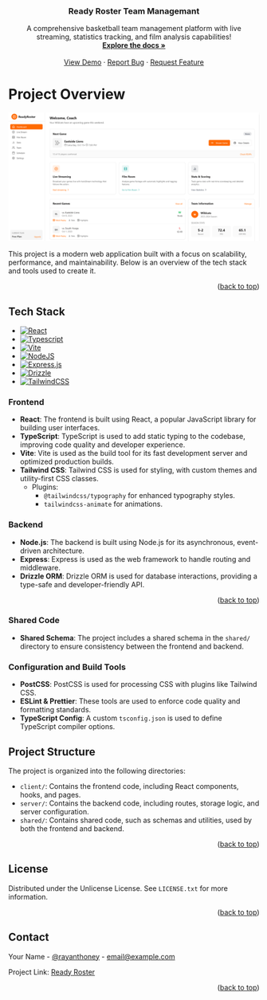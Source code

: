 <!-- Improved compatibility of back to top link: See: href="https://github.com/rayanthoney/go_team
 -->
<a id="readme-top"></a>

<h3 align="center">Ready Roster Team Managemant</h3>

  <p align="center">
    A comprehensive basketball team management platform with live streaming, statistics tracking, and film analysis capabilities!
    <br />
    <a href="https://github.com/rayanthoney/go_team"><strong>Explore the docs »</strong></a>
    <br />
    <br />
    <a href="https://github.com/rayanthoney/go_team">View Demo</a>
    &middot;
    <a href="https://github.com/rayanthoney/go_team/issues/new?labels=bug&template=bug-report---.md">Report Bug</a>
    &middot;
    <a href="https://github.com/rayanthoney/go_team/issues/new?labels=enhancement&template=feature-request---.md">Request Feature</a>
  </p>
</div>

<!-- ABOUT THE PROJECT -->
# Project Overview
[![Product Name Screen Shot][product-screenshot]](https://github.com/rayanthoney/go_team/blob/main/images/readyroster.png)

This project is a modern web application built with a focus on scalability, performance, and maintainability. Below is an overview of the tech stack and tools used to create it.

<p align="right">(<a href="#readme-top">back to top</a>)</p>

## Tech Stack

* [![React][React.js]][React-url] 
* [![Typescript]][Typescript-url]
* [![Vite]][Vite-url]
* [![NodeJS]][NodeJS]
* [![Express.js]][Express.js-url]
* [![Drizzle]][Drizzle-url]
* [![TailwindCSS]][TailwindCSS-url]

### Frontend
- **React**: The frontend is built using React, a popular JavaScript library for building user interfaces.
- **TypeScript**: TypeScript is used to add static typing to the codebase, improving code quality and developer experience.
- **Vite**: Vite is used as the build tool for its fast development server and optimized production builds.
- **Tailwind CSS**: Tailwind CSS is used for styling, with custom themes and utility-first CSS classes.
  - Plugins: 
    - `@tailwindcss/typography` for enhanced typography styles.
    - `tailwindcss-animate` for animations.

### Backend
- **Node.js**: The backend is built using Node.js for its asynchronous, event-driven architecture.
- **Express**: Express is used as the web framework to handle routing and middleware.
- **Drizzle ORM**: Drizzle ORM is used for database interactions, providing a type-safe and developer-friendly API.

<p align="right">(<a href="#readme-top">back to top</a>)</p>

### Shared Code
- **Shared Schema**: The project includes a shared schema in the `shared/` directory to ensure consistency between the frontend and backend.

### Configuration and Build Tools
- **PostCSS**: PostCSS is used for processing CSS with plugins like Tailwind CSS.
- **ESLint & Prettier**: These tools are used to enforce code quality and formatting standards.
- **TypeScript Config**: A custom `tsconfig.json` is used to define TypeScript compiler options.

## Project Structure

The project is organized into the following directories:

- `client/`: Contains the frontend code, including React components, hooks, and pages.
- `server/`: Contains the backend code, including routes, storage logic, and server configuration.
- `shared/`: Contains shared code, such as schemas and utilities, used by both the frontend and backend.

<p align="right">(<a href="#readme-top">back to top</a>)</p>

<!-- LICENSE -->
## License

Distributed under the Unlicense License. See `LICENSE.txt` for more information.

<p align="right">(<a href="#readme-top">back to top</a>)</p>

<!-- CONTACT -->
## Contact

Your Name - [@rayanthoney](https://twitter.com/https://x.com/rayanthoney) - email@example.com

Project Link: [Ready Roster](https://github.com/rayanthoney/go_team)

<p align="right">(<a href="#readme-top">back to top</a>)</p>

<!-- MARKDOWN LINKS & IMAGES -->
<!-- https://www.markdownguide.org/basic-syntax/#reference-style-links -->
[product-screenshot]: images/readyroster.png
[React.js]: https://img.shields.io/badge/React-20232A?style=for-the-badge&logo=react&logoColor=61DAFB
[React-url]: https://reactjs.org/
[TypeScript]: https://img.shields.io/badge/TypeScript-3178C6?logo=typescript&logoColor=fff
[TypeScript-url]: https://typescrtipt.com/
[Vite]: https://img.shields.io/badge/Vite-646CFF?logo=vite&logoColor=fff
[Vite-url]: https://vite.com
[Tailwindcss]: https://img.shields.io/badge/Tailwindcss-20232A?style=for-the-badge&logo=Tailwindcss&logoColor=61DAFB
[Tailwindcss-url]: https://tailwindcss.dev/
[NodeJS]: https://img.shields.io/badge/Node.js-6DA55F?logo=node.js&logoColor=white
[NodeJS-url]: https://nodejs.org/
[Express.js]: https://img.shields.io/badge/Express.js-%23404d59.svg?logo=express&logoColor=%2361DAFB
[Express.js-url]: https://expressjs.com/
[Drizzle]: https://img.shields.io/badge/Drizzle-C5F74F?logo=drizzle&logoColor=000
[Drizzle-url]: https://orm.drizzle.team/
[license-shield]: https://img.shields.io/github/license/othneildrew/Best-README-Template.svg?style=for-the-badge
[license-url]: https://github.com/othneildrew/Best-README-Template/blob/master/LICENSE.txt








<!-- # Project Overview

This project is a modern web application built with a focus on scalability, performance, and maintainability. Below is an overview of the tech stack and tools used to create it.

## Tech Stack

### Frontend
- **React**: The frontend is built using React, a popular JavaScript library for building user interfaces.
- **TypeScript**: TypeScript is used to add static typing to the codebase, improving code quality and developer experience.
- **Vite**: Vite is used as the build tool for its fast development server and optimized production builds.
- **Tailwind CSS**: Tailwind CSS is used for styling, with custom themes and utility-first CSS classes.
  - Plugins: 
    - `@tailwindcss/typography` for enhanced typography styles.
    - `tailwindcss-animate` for animations.

### Backend
- **Node.js**: The backend is built using Node.js for its asynchronous, event-driven architecture.
- **Express**: Express is used as the web framework to handle routing and middleware.
- **Drizzle ORM**: Drizzle ORM is used for database interactions, providing a type-safe and developer-friendly API.

### Shared Code
- **Shared Schema**: The project includes a shared schema in the `shared/` directory to ensure consistency between the frontend and backend.

### Configuration and Build Tools
- **PostCSS**: PostCSS is used for processing CSS with plugins like Tailwind CSS.
- **ESLint & Prettier**: These tools are used to enforce code quality and formatting standards.
- **TypeScript Config**: A custom `tsconfig.json` is used to define TypeScript compiler options.

## Project Structure

The project is organized into the following directories:

- `client/`: Contains the frontend code, including React components, hooks, and pages.
- `server/`: Contains the backend code, including routes, storage logic, and server configuration.
- `shared/`: Contains shared code, such as schemas and utilities, used by both the frontend and backend.

## How It Was Built

1. **Frontend Setup**:
   - Initialized the frontend using Vite with React and TypeScript templates.
   - Configured Tailwind CSS with a custom theme and added plugins for animations and typography.

2. **Backend Setup**:
   - Set up a Node.js server with Express for routing.
   - Integrated Drizzle ORM for database operations.

3. **Shared Code**:
   - Created a shared schema to ensure consistency between the frontend and backend.

4. **Build and Deployment**:
   - Configured Vite for optimized builds.
   - Used `package.json` scripts to streamline development and production workflows.

## Development Workflow

- **Start Development Server**:
  ```sh
  npm run dev -->
